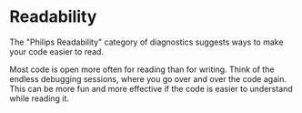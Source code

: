 # Readability

The "Philips Readability" category of diagnostics suggests ways to make your code easier to read.

Most code is open more often for reading than for writing. Think of the endless debugging sessions, where you go over and over the code again. This can be more fun and more effective if the code is easier to understand while reading it.